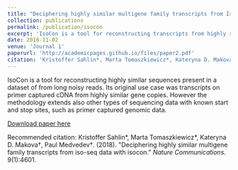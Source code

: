 ```yaml
---
title: "Deciphering highly similar multigene family transcripts from Iso-Seq data with IsoCon"
collection: publications
permalink: /publication/isocon
excerpt: 'IsoCon is a tool for reconstructing transcripts from highly similar gene families with PacBio Iso-Seq data.'
date: 2018-11-02
venue: 'Journal 1'
paperurl: 'http://academicpages.github.io/files/paper2.pdf'
citation: 'Kristoffer Sahlin*, Marta Tomaszkiewicz*, Kateryna D. Makova†, Paul Medvedev†. (2018). &quot;Deciphering highly similar multigene family transcripts from iso-seq data with isocon.&quot; <i>Nature Communications</i>. 9(1):4601.'
---
```

IsoCon is a tool for reconstructing highly similar sequences present in a dataset of from long noisy reads. Its original use case was transcripts on primer captured cDNA from highly similar gene copies. However the methodology extends also other types of sequencing data with known start and stop sites, such as primer captured genomic data.

[Download paper here](https://www.nature.com/articles/s41467-018-06910-x.pdf)

Recommended citation: Kristoffer Sahlin*, Marta Tomaszkiewicz*, Kateryna D. Makova†, Paul Medvedev†. (2018). &quot;Deciphering highly similar multigene family transcripts from iso-seq data with isocon.&quot; <i>Nature Communications</i>. 9(1):4601.